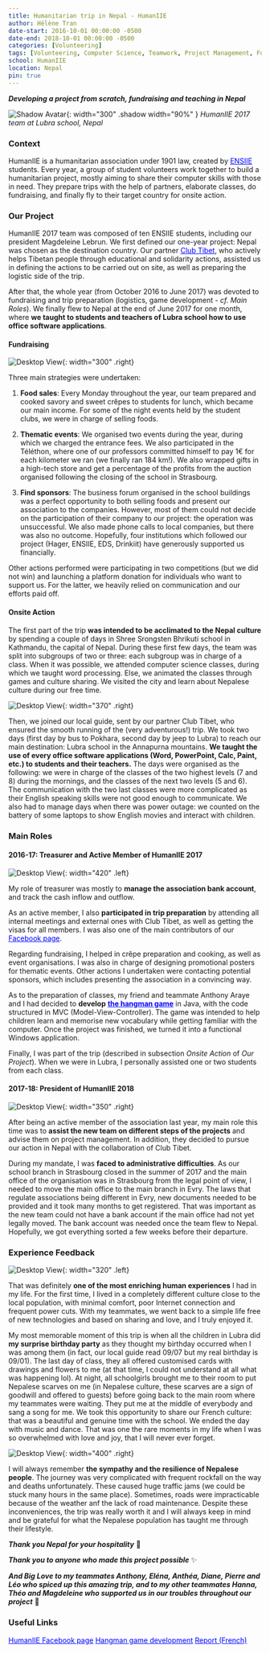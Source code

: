 ```yaml
---
title: Humanitarian trip in Nepal - HumanIIE
author: Hélène Tran
date-start: 2016-10-01 00:00:00 -0500
date-end: 2018-10-01 00:00:00 -0500
categories: [Volunteering]
tags: [Volunteering, Computer Science, Teamwork, Project Management, Fundraising, Tutoring]
school: HumanIIE
location: Nepal
pin: true
---
```



***Developing a project from scratch, fundraising and teaching in Nepal***

![Shadow Avatar](/assets/img/posts/nepal-school.jpg){: width="300" .shadow width="90%" }
_HumanIIE 2017 team at Lubra school, Nepal_



### Context

HumanIIE is a humanitarian association under 1901 law, created by <a style="color:Blue" href="/posts/ENSIIE">ENSIIE</a> students. Every year, a group of student volunteers work together to build a humanitarian project, mostly aiming to share their computer skills with those in need. They prepare trips with the help of partners, elaborate classes, do fundraising, and finally fly to their target country for onsite action.



### Our Project

HumanIIE 2017 team was composed of ten ENSIIE students, including our president Magdeleine Lebrun. We first defined our one-year project: Nepal was chosen as the destination country. Our partner <a style="color:Blue" href="https://www.club-tibet.org/lassociation/">Club Tibet</a>, who actively helps Tibetan people through educational and solidarity actions, assisted us in defining the actions to be carried out on site, as well as preparing the logistic side of the trip. 

After that, the whole year (from October 2016 to June 2017) was devoted to fundraising and trip preparation (logistics, game development - *cf. Main Roles*). We finally flew to Nepal at the end of June 2017 for one month, where **we taught to students and teachers of Lubra school how to use office software applications**. 


#### Fundraising

![Desktop View](/assets/img/posts/crepes.jpg){: width="300" .right}

Three main strategies were undertaken:
1. **Food sales**: Every Monday throughout the year, our team prepared and cooked savory and sweet crêpes to students for lunch, which became our main income. For some of the night events held by the student clubs, we were in charge of selling foods. 

2. **Thematic events**: We organised two events during the year, during which we charged the entrance fees. We also participated in the Téléthon, where one of our professors committed himself to pay 1€ for each kilometer we ran (we finally ran 184 km!). We also wrapped gifts in a high-tech store and get a percentage of the profits from the auction organised following the closing of the school in Strasbourg.

3. **Find sponsors**: The business forum organised in the school buildings was a perfect opportunity to both selling foods and present our association to the companies. However, most of them could not decide on the participation of their company to our project: the operation was unsuccessful. We also made phone calls to local companies, but there was also no outcome. Hopefully, four institutions which followed our project (Hager, ENSIIE, EDS, Drinkiit) have generously supported us financially. 

Other actions performed were participating in two competitions (but we did not win) and launching a platform donation for individuals who want to support us. For the latter, we heavily relied on communication and our efforts paid off.



#### Onsite Action

The first part of the trip **was intended to be acclimated to the Nepal culture** by spending a couple of days in Shree Srongsten Bhrikuti school in Kathmandu, the capital of Nepal. During these first few days, the team was split into subgroups of two or three: each subgroup was in charge of a class. When it was possible, we attended computer science classes, during which we taught word processing. Else, we animated the classes through games and culture sharing. We visited the city and learn about Nepalese culture during our free time.

![Desktop View](/assets/img/posts/nepal_class.jpg){: width="370" .right}
<!-- _Teaching at Lubra school_ -->

Then, we joined our local guide, sent by our partner Club Tibet, who ensured the smooth running of the (very adventurous!) trip. We  took two days (first day by bus to Pokhara, second day by jeep to Lubra) to reach our main destination: Lubra school in the Annapurna mountains. **We taught the use of every office software applications (Word, PowerPoint, Calc, Paint, etc.) to students and their teachers.** The days were organised as the following: we were in charge of the classes of the two highest levels (7 and 8) during the mornings, and the classes of the next two levels (5 and 6). The communication with the two last classes were more complicated as their English speaking skills were not good enough to communicate. We also had to manage days when there was power outage: we counted on the battery of some laptops to show English movies and interact with children.



### Main Roles

#### 2016-17: Treasurer and Active Member of HumanIIE 2017
![Desktop View](/assets/img/posts/Humaniie2017.jpg){: width="420" .left}
 <!-- _HumanIIE 2017 at ENSIIE Strasbourg_ -->

  My role of treasurer was mostly to **manage the association bank account**, and track the cash inflow and outflow. 
  
  As an active member, I also **participated in trip preparation** by attending all internal meetings and external ones with Club Tibet, as well as getting the visas for all members. I was also one of the main contributors of our <a style="color:Blue" href="https://www.facebook.com/Humaniie2020/">Facebook page</a>.
  
  Regarding fundraising, I helped in crêpe preparation and cooking, as well as event organisations. I was also in charge of designing promotional posters for thematic events. Other actions I undertaken were contacting potential sponsors, which includes presenting the association in a convincing way.

  As to the preparation of classes, my friend and teammate Anthony Araye and I had decided to **develop** <a style="color:Blue" href="https://github.com/anthoxo/nepal-hangman/">**the hangman game**</a> in Java, with the code structured in MVC (Model-View-Controller). The game was intended to help children learn and memorise new vocabulary while getting familiar with the computer. Once the project was finished, we turned it into a functional Windows application.

  Finally, I was part of the trip (described in subsection *Onsite Action* of *Our Project*). When we were in Lubra, I personally assisted one or two students from each class.



#### 2017-18: President of HumanIIE 2018
![Desktop View](/assets/img/posts/Humaniie2018.jpg){: width="350" .right}
<!-- _HumanIIE 2017 team at ENSIIE Evry_ -->

  After being an active member of the association last year, my main role this time was to **assist the new team on different steps of the projects** and advise them on project management. In addition, they decided to pursue our action in Nepal with the collaboration of Club Tibet. 

  During my mandate, I was **faced to administrative difficulties**. As our school branch in Strasbourg closed in the summer of 2017 and the main office of the organisation was in Strasbourg from the legal point of view, I needed to move the main office to the main branch in Evry. The laws that regulate associations being different in Evry, new documents needed to be provided and it took many months to get registered. That was important as the new team could not have a bank account if the main office had not yet legally moved. The bank account was needed once the team flew to Nepal. Hopefully, we got everything sorted a few weeks before their departure.

### Experience Feedback

![Desktop View](/assets/img/posts/Nepal_team.jpg){: width="320" .left}

That was definitely **one of the most enriching human experiences** I had in my life. For the first time, I lived in a completely different culture close to the local population, with minimal comfort, poor Internet connection and frequent power cuts. With my teammates, we went back to a simple life free of new technologies and based on sharing and love, and I truly enjoyed it. 

My most memorable moment of this trip is when all the children in Lubra did **my surprise birthday party** as they thought my birthday occurred when I was among them (in fact, our local guide read 09/07 but my real birthday is 09/01). The last day of class, they all offered customised cards with drawings and flowers to me (at that time, I could not understand at all what was happening lol). At night, all schoolgirls brought me to their room to put Nepalese scarves on me (in Nepalese culture, these scarves are a sign of goodwill and offered to guests) before going back to the main room where my teammates were waiting. They put me at the middle of everybody and sang a song for me. We took this opportunity to share our French culture: that was a beautiful and genuine time with the school. We ended the day with music and dance. That was one the rare moments in my life when I was so overwhelmed with love and joy, that I will never ever forget.

![Desktop View](/assets/img/posts/Nepal_road.jpg){: width="400" .right}

I will always remember **the sympathy and the resilience of Nepalese people**. The journey was very complicated with frequent rockfall on the way and deaths unfortunately. These caused huge traffic jams (we could be stuck many hours in the same place). Sometimes, roads were impracticable because of the weather anf the lack of road maintenance. Despite these inconveniences, the trip was really worth it and I will always keep in mind and be grateful for what the Nepalese population has taught me through their lifestyle.

***Thank you Nepal for your hospitality*** 🌄 

***Thank you to anyone who made this project possible*** ✨ 

***And Big Love to my teammates Anthony, Eléna, Anthéa, Diane, Pierre and Léo who spiced up this amazing trip, and to my other teammates Hanna, Théo and Magdeleine who supported us in our troubles throughout our project*** 💖


### Useful Links
<a class="post-tag" style="color:Blue" href="https://www.facebook.com/Humaniie2020">HumanIIE Facebook page</a>
<a class="post-tag" style="color:Blue" href="https://github.com/anthoxo/nepal-hangman">Hangman game development</a>
<a class="post-tag" style="color:Blue" href="https://drive.google.com/file/d/0B0GYUH5VE5QkQk5yN3dpdEctOGc/view?usp=sharing&resourcekey=0-Z0aO15JE0UueoNKBWV6Q2Q">Report (French)</a>
